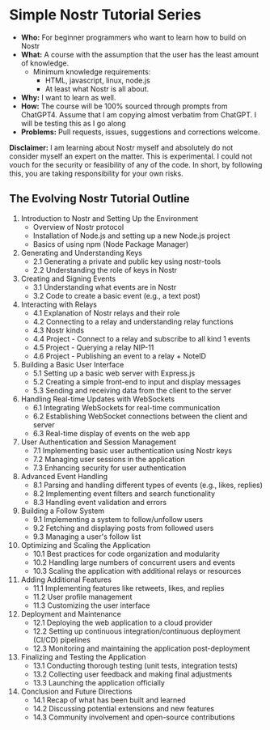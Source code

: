 # Simple Nostr Tutorial Series

- **Who:** For beginner programmers who want to learn how to build on Nostr
- **What:** A course with the assumption that the user has the least amount of knowledge.
  - Minimum knowledge requirements:
    - HTML, javascript, linux, node.js
    - At least what Nostr is all about.
- **Why:** I want to learn as well.
- **How:** The course will be 100% sourced through prompts from ChatGPT4. Assume that I am copying almost verbatim from ChatGPT. I will be testing this as I go along
- **Problems:** Pull requests, issues, suggestions and corrections welcome.

**Disclaimer:** I am learning about Nostr myself and absolutely do not consider myself an expert on the matter. This is experimental. 
I could not vouch for the security or feasibility of any of the code. In short, by following this, you are taking responsibility for your own risks.

## The Evolving Nostr Tutorial Outline

1. Introduction to Nostr and Setting Up the Environment
   - Overview of Nostr protocol
   - Installation of Node.js and setting up a new Node.js project
   - Basics of using npm (Node Package Manager)
2. Generating and Understanding Keys
   - 2.1 Generating a private and public key using nostr-tools
   - 2.2 Understanding the role of keys in Nostr
3. Creating and Signing Events
   - 3.1 Understanding what events are in Nostr
   - 3.2 Code to create a basic event (e.g., a text post)
4. Interacting with Relays
   - 4.1 Explanation of Nostr relays and their role
   - 4.2 Connecting to a relay and understanding relay functions
   - 4.3 Nostr kinds
   - 4.4 Project - Connect to a relay and subscribe to all kind 1 events
   - 4.5 Project - Querying a relay NIP-11
   - 4.6 Project - Publishing an event to a relay + NoteID
5. Building a Basic User Interface
   - 5.1 Setting up a basic web server with Express.js
   - 5.2 Creating a simple front-end to input and display messages
   - 5.3 Sending and receiving data from the client to the server
6. Handling Real-time Updates with WebSockets
   - 6.1 Integrating WebSockets for real-time communication
   - 6.2 Establishing WebSocket connections between the client and server
   - 6.3 Real-time display of events on the web app
7. User Authentication and Session Management
   - 7.1 Implementing basic user authentication using Nostr keys
   - 7.2 Managing user sessions in the application
   - 7.3 Enhancing security for user authentication
8. Advanced Event Handling
   - 8.1 Parsing and handling different types of events (e.g., likes, replies)
   - 8.2 Implementing event filters and search functionality
   - 8.3 Handling event validation and errors
9. Building a Follow System
   - 9.1 Implementing a system to follow/unfollow users
   - 9.2 Fetching and displaying posts from followed users
   - 9.3 Managing a user's follow list
10. Optimizing and Scaling the Application
    - 10.1 Best practices for code organization and modularity
    - 10.2 Handling large numbers of concurrent users and events
    - 10.3 Scaling the application with additional relays or resources
11. Adding Additional Features
    - 11.1 Implementing features like retweets, likes, and replies
    - 11.2 User profile management
    - 11.3 Customizing the user interface
12. Deployment and Maintenance
    - 12.1 Deploying the web application to a cloud provider
    - 12.2 Setting up continuous integration/continuous deployment (CI/CD) pipelines
    - 12.3 Monitoring and maintaining the application post-deployment
13. Finalizing and Testing the Application
    - 13.1 Conducting thorough testing (unit tests, integration tests)
    - 13.2 Collecting user feedback and making final adjustments
    - 13.3 Launching the application officially
14. Conclusion and Future Directions
    - 14.1 Recap of what has been built and learned
    - 14.2 Discussing potential extensions and new features
    - 14.3 Community involvement and open-source contributions

